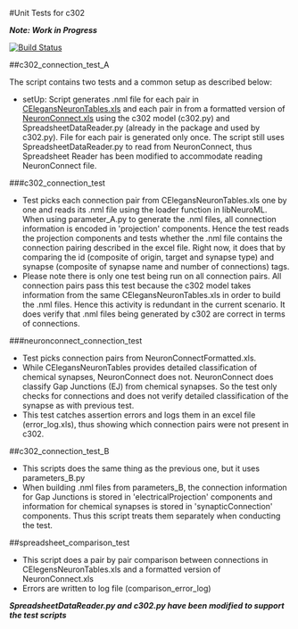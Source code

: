 #Unit Tests for c302

**_Note: Work in Progress_**

[![Build Status](https://travis-ci.org/ahrasheed/CElegansNeuroML.svg?branch=master)](https://travis-ci.org/ahrasheed/CElegansNeuroML)

##c302_connection_test_A

The script contains two tests and a common setup as described below:

- setUp: Script generates .nml file for each pair in [CElegansNeuronTables.xls](https://github.com/openworm/CElegansNeuroML/blob/master/CElegansNeuronTables.xls) and each pair in from a formatted version of [NeuronConnect.xls](http://www.wormatlas.org/images/NeuronConnect.xls) using the c302 model (c302.py) and SpreadsheetDataReader.py (already in the package and used by c302.py). File for each pair is generated only once.  The script still uses SpreadsheetDataReader.py to read from NeuronConnect, thus Spreadsheet Reader has been modified to accommodate reading NeuronConnect file.

###c302_connection_test
- Test picks each connection pair from CElegansNeuronTables.xls one by one and reads its .nml file using the loader function in libNeuroML. When using parameter_A.py to generate the .nml files, all connection information is encoded in 'projection' components. Hence the test reads the projection components and tests whether the .nml file contains the connection pairing described in the excel file. Right now, it does that by comparing the id (composite of origin, target and synapse type) and synapse (composite of synapse name and number of connections) tags.
- Please note there is only one test being run on all connection pairs. All connection pairs pass this test because the c302 model takes information from the same CElegansNeuronTables.xls in order to build the .nml files. Hence this activity is redundant in the current scenario. It does verify that .nml files being generated by c302 are correct in terms of connections.

###neuronconnect_connection_test
- Test picks connection pairs from NeuronConnectFormatted.xls.
- While CElegansNeuronTables provides detailed classification of chemical synapses, NeuronConnect does not. NeuronConnect does classify Gap Junctions (EJ) from chemical synapses. So the test only checks for connections and does not verify detailed classification of the synapse as with previous test.
- This test catches assertion errors and logs them in an excel file (error_log.xls), thus showing which connection pairs were not present in c302.

##c302_connection_test_B

- This scripts does the same thing as the previous one, but it uses parameters_B.py
- When building .nml files from parameters_B, the connection information for Gap Junctions is stored in 'electricalProjection' components and information for chemical synapses is stored in 'synapticConnection' components. Thus this script treats them separately when conducting the test.

##spreadsheet_comparison_test

- This script does a pair by pair comparison between connections in CElegensNeuronTables.xls and a formatted version of NeuronConnect.xls
- Errors are written to log file (comparison_error_log)

**_SpreadsheetDataReader.py and c302.py have been modified to support the test scripts_**


